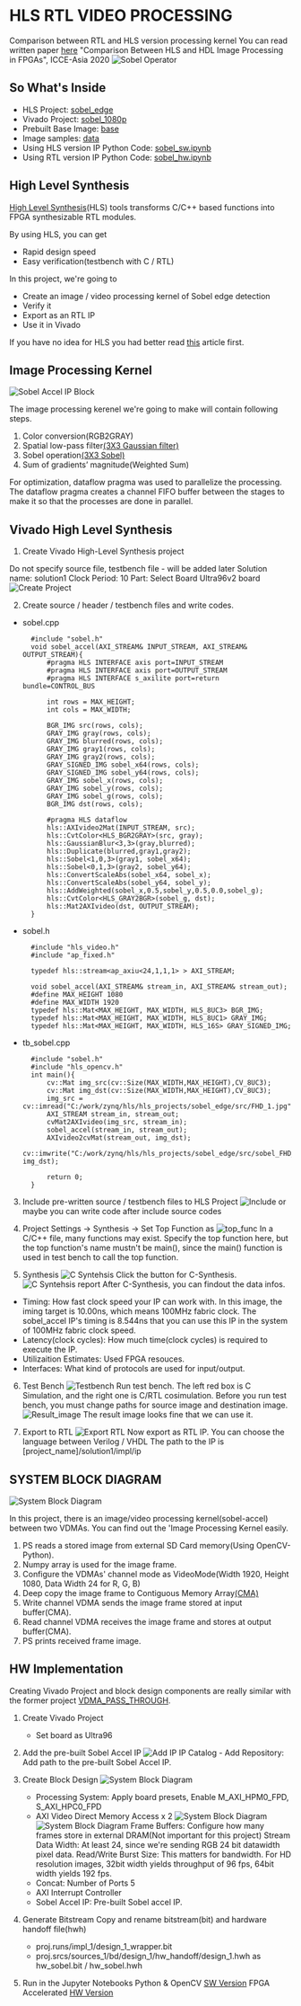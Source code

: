 # HLS RTL VIDEO PROCESSING

Comparison between RTL and HLS version processing kernel
You can read written paper [here](https://ieeexplore.ieee.org/document/9276803 "Comparison Between HLS and HDL Image Processing in FPGAs") "Comparison Between HLS and HDL Image Processing in FPGAs", ICCE-Asia 2020
![Sobel Operator](/used_images/sobel_edge.png)

## So What's Inside

- HLS Project: [sobel_edge](/2.HLS_IMAGE_PROCESSING/sobel_edge "HLS Project")
- Vivado Project: [sobel_1080p](/2.HLS_IMAGE_PROCESSING/sobel_1080p "Vivado Project")
- Prebuilt Base Image: [base](/2.HLS_IMAGE_PROCESSING/base "Base")
- Image samples: [data](/2.HLS_IMAGE_PROCESSING/data "Data")
- Using HLS version IP Python Code: [sobel_sw.ipynb](/2.HLS_IMAGE_PROCESSING/sobel_sw.ipynb "Jupyter Notebook")
- Using RTL version IP Python Code: [sobel_hw.ipynb](/2.HLS_IMAGE_PROCESSING/sobel_hw.ipynb "Jupyter Notebook")

## High Level Synthesis

[High Level Synthesis](https://www.xilinx.com/support/documentation/sw_manuals/xilinx2019_1/ug902-vivado-high-level-synthesis.pdf "High Level Syntehsis")(HLS) tools transforms C/C++ based functions into FPGA synthesizable RTL modules.

By using HLS, you can get

- Rapid design speed
- Easy verification(testbench with C / RTL)

In this project, we're going to

- Create an image / video processing kernel of Sobel edge detection
- Verify it
- Export as an RTL IP
- Use it in Vivado

If you have no idea for HLS you had better read [this](https://www.xilinx.com/support/documentation/sw_manuals/ug998-vivado-intro-fpga-design-hls.pdf "Introduction to FPGA Design with Vivado High-Level Synthesis") article first.

## Image Processing Kernel

![Sobel Accel IP Block](/used_images/sobel_accel.PNG)

The image processing kerenel we're going to make will contain following steps.

1. Color conversion(RGB2GRAY)
2. Spatial low-pass filter[(3X3 Gaussian filter)](https://en.wikipedia.org/wiki/Gaussian_filter "Gaussian filter")
3. Sobel operation[(3X3 Sobel)](https://en.wikipedia.org/wiki/Sobel_operator "Sobel Filter")
4. Sum of gradients’ magnitude(Weighted Sum)

For optimization, dataflow pragma  was used to parallelize the processing.
The dataflow pragma creates a channel FIFO buffer between the stages to make it so that the processes are done in parallel.

## Vivado High Level Synthesis

1. Create Vivado High-Level Synthesis project

Do not specify source file, testbench file - will be added later
Solution name: solution1
Clock Period: 10
Part: Select Board Ultra96v2 board
![Create Project](/used_images/create_hls_project.PNG)

2. Create source / header / testbench files and write codes.

- sobel.cpp

        #include "sobel.h"
        void sobel_accel(AXI_STREAM& INPUT_STREAM, AXI_STREAM& OUTPUT_STREAM){
            #pragma HLS INTERFACE axis port=INPUT_STREAM
            #pragma HLS INTERFACE axis port=OUTPUT_STREAM
            #pragma HLS INTERFACE s_axilite port=return bundle=CONTROL_BUS

            int rows = MAX_HEIGHT;
            int cols = MAX_WIDTH;

            BGR_IMG src(rows, cols);
            GRAY_IMG gray(rows, cols);
            GRAY_IMG blurred(rows, cols);
            GRAY_IMG gray1(rows, cols);
            GRAY_IMG gray2(rows, cols);
            GRAY_SIGNED_IMG sobel_x64(rows, cols);
            GRAY_SIGNED_IMG sobel_y64(rows, cols);
            GRAY_IMG sobel_x(rows, cols);
            GRAY_IMG sobel_y(rows, cols);
            GRAY_IMG sobel_g(rows, cols);
            BGR_IMG dst(rows, cols);

            #pragma HLS dataflow
            hls::AXIvideo2Mat(INPUT_STREAM, src);
            hls::CvtColor<HLS_BGR2GRAY>(src, gray);
            hls::GaussianBlur<3,3>(gray,blurred);
            hls::Duplicate(blurred,gray1,gray2);
            hls::Sobel<1,0,3>(gray1, sobel_x64);
            hls::Sobel<0,1,3>(gray2, sobel_y64);
            hls::ConvertScaleAbs(sobel_x64, sobel_x);
            hls::ConvertScaleAbs(sobel_y64, sobel_y);
            hls::AddWeighted(sobel_x,0.5,sobel_y,0.5,0.0,sobel_g);
            hls::CvtColor<HLS_GRAY2BGR>(sobel_g, dst);
            hls::Mat2AXIvideo(dst, OUTPUT_STREAM);
        }

- sobel.h

        #include "hls_video.h"
        #include "ap_fixed.h"

        typedef hls::stream<ap_axiu<24,1,1,1> > AXI_STREAM;

        void sobel_accel(AXI_STREAM& stream_in, AXI_STREAM& stream_out);
        #define MAX_HEIGHT 1080
        #define MAX_WIDTH 1920
        typedef hls::Mat<MAX_HEIGHT, MAX_WIDTH, HLS_8UC3> BGR_IMG;
        typedef hls::Mat<MAX_HEIGHT, MAX_WIDTH, HLS_8UC1> GRAY_IMG;
        typedef hls::Mat<MAX_HEIGHT, MAX_WIDTH, HLS_16S> GRAY_SIGNED_IMG;

- tb_sobel.cpp

        #include "sobel.h"
        #include "hls_opencv.h"
        int main(){
            cv::Mat img_src(cv::Size(MAX_WIDTH,MAX_HEIGHT),CV_8UC3);
            cv::Mat img_dst(cv::Size(MAX_WIDTH,MAX_HEIGHT),CV_8UC3);
            img_src = cv::imread("C:/work/zynq/hls/hls_projects/sobel_edge/src/FHD_1.jpg");
            AXI_STREAM stream_in, stream_out;
            cvMat2AXIvideo(img_src, stream_in);
            sobel_accel(stream_in, stream_out);
            AXIvideo2cvMat(stream_out, img_dst);
            cv::imwrite("C:/work/zynq/hls/hls_projects/sobel_edge/src/sobel_FHD_1.jpg", img_dst);

            return 0;
        }

3. Include pre-written source / testbench files to HLS Project
![Include](/used_images/include_src_tb.PNG)
or maybe you can write code after include source codes

4. Project Settings -> Synthesis -> Set Top Function as 
![top_func](/used_images/set_top_func.png)
In a C/C++ file, many functions may exist.
Specify the top function here, but the top function's name mustn't be main(), since the main() function is used in test bench to call the top function.

5. Synthesis
![C Syntehsis](/used_images/hls_c_synthesis.png)
Click the button for C-Synthesis.
![C Syntehsis report](/used_images/hls_synthesis_report.PNG)
After C-Synthesis, you can findout the data infos.

- Timing: How fast clock speed your IP can work with.
In this image, the iming target is 10.00ns, which means 100MHz fabric clock.
The sobel_accel IP's timing is 8.544ns that you can use this IP in the system of 100MHz fabric clock speed.
- Latency(clock cycles): How much time(clock cycles) is required to execute the IP.
- Utilizaition Estimates: Used FPGA resouces.
- Interfaces: What kind of protocols are used for input/output.

6. Test Bench
![Testbench](/used_images/c_simulation.png)
Run test bench. The left red box is C Simulation, and the right one is C/RTL cosimulation.
Before you run test bench, you must change paths for source image and destination image.
![Result_image](/used_images/hls_testbench_sobel.jpg)
The result image looks fine that we can use it.

7. Export to RTL
![Export RTL](/used_images/export_rtl.png)
Now export as RTL IP.
You can choose the language between Verilog / VHDL
The path to the IP is [project_name]/solution1/impl/ip

## SYSTEM BLOCK DIAGRAM

![System Block Diagram](/used_images/system_block_diagram2.png)

In this project, there is an image/video processing kernel(sobel-accel) between two VDMAs.
You can find out the 'Image Processing Kernel easily.

1. PS reads a stored image from external SD Card memory(Using OpenCV-Python).
2. Numpy array is used for the image frame.
3. Configure the VDMAs' channel mode as VideoMode(Width 1920, Height 1080, Data Width 24 for R, G, B)
4. Deep copy the image frame to Contiguous Memory Array[(CMA)](https://pynq.readthedocs.io/en/v2.0/pynq_package/pynq.xlnk.html "CMA")
5. Write channel VDMA sends the image frame stored at input buffer(CMA).
6. Read channel VDMA receives the image frame and stores at output buffer(CMA).
7. PS prints received frame image.

## HW Implementation

Creating Vivado Project and block design components are really similar with the former project [VDMA_PASS_THROUGH](/1.VDMA_PASS_THROUGH "VDMA_PASS_THROUGH").

1. Create Vivado Project
    - Set board as Ultra96

2. Add the pre-built Sobel Accel IP
![Add IP](/used_images/add_ip.png)
IP Catalog - Add Repository: Add path to the pre-built Sobel Accel IP.

3. Create Block Design
![System Block Diagram](/used_images/hls_sobel_bd.png)
    - Processing System: Apply board presets, Enable M_AXI_HPM0_FPD, S_AXI_HPC0_FPD
    - AXI Video Direct Memory Access x 2
    ![System Block Diagram](/used_images/vdma_pass_thru_vdma.PNG)
    ![System Block Diagram](/used_images/vdma_pass_thru_vdma2.PNG)
    Frame Buffers: Configure how many frames store in external DRAM(Not important for this project)
    Stream Data Width: At least 24, since we're sending RGB 24 bit datawidth pixel data.
    Read/Write Burst Size: This matters for bandwidth. For HD resolution images, 32bit width yields throughput of 96 fps, 64bit width yields 192 fps.
    - Concat: Number of Ports 5
    - AXI Interrupt Controller
    - Sobel Accel IP: Pre-built Sobel accel IP.

4. Generate Bitstream
Copy and rename bitstream(bit) and hardware handoff file(hwh)
    - proj.runs/impl_1/design_1_wrapper.bit
    - proj.srcs/sources_1/bd/design_1/hw_handoff/design_1.hwh
as hw_sobel.bit / hw_sobel.hwh

5. Run in the Jupyter Notebooks
Python & OpenCV [SW Version](/2.HLS_IMAGE_PROCESSING/sobel_sw.ipynb "Jupyter Notebook - Sobel SW")
FPGA Accelerated  [HW Version](/2.HLS_IMAGE_PROCESSING/sobel_hw.ipynb "Jupyter Notebook - Sobel HW")
